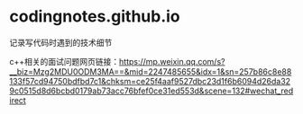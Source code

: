 # codingnotes.github.io
记录写代码时遇到的技术细节

c++相关的面试问题网页链接：https://mp.weixin.qq.com/s?__biz=Mzg2MDU0ODM3MA==&mid=2247485655&idx=1&sn=257b86c8e88133f57cd94750bdfbd7c1&chksm=ce25f4aaf9527dbc23d1f6b6094d26da329c0515d8d6bcbd0179ab73acc76bfef0ce31ed553d&scene=132#wechat_redirect
